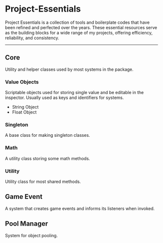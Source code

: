 # Project-Essentials
Project Essentials is a collection of tools and boilerplate codes that have been refined and perfected over the years. These essential resources serve as the building blocks for a wide range of my projects, offering efficiency, reliability, and consistency.

---
## Core
Utility and helper classes used by most systems in the package.

### Value Objects
Scriptable objects used for storing single value and be editable in the inspector. Usually used as keys and identifiers for systems.
- String Object
- Float Object

### Singleton
A base class for making singleton classes.

### Math
A utility class storing some math methods.

### Utility
Utility class for most shared methods.

## Game Event
A system that creates game events and informs its listeners when invoked.

## Pool Manager
System for object pooling.
